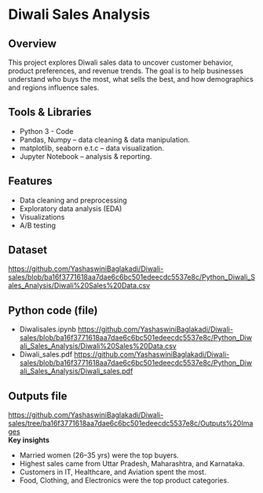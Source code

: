 # Diwali Sales Analysis

## Overview
This project explores Diwali sales data to uncover customer behavior, product preferences, and revenue trends. The goal is to help businesses understand who buys the most, what sells the best, and how demographics and regions influence sales.

## Tools & Libraries
- Python 3 - Code
- Pandas, Numpy – data cleaning & data manipulation.
- matplotlib, seaborn e.t.c – data visualization.
- Jupyter Notebook – analysis & reporting.

## Features
- Data cleaning and preprocessing
- Exploratory data analysis (EDA)
- Visualizations
- A/B testing

## Dataset
https://github.com/YashaswiniBaglakadi/Diwali-sales/blob/ba16f3771618aa7dae6c6bc501edeecdc5537e8c/Python_Diwali_Sales_Analysis/Diwali%20Sales%20Data.csv
## Python code (file)
- Diwalisales.ipynb
https://github.com/YashaswiniBaglakadi/Diwali-sales/blob/ba16f3771618aa7dae6c6bc501edeecdc5537e8c/Python_Diwali_Sales_Analysis/Diwali%20Sales%20Data.csv
- Diwali_sales.pdf
https://github.com/YashaswiniBaglakadi/Diwali-sales/blob/ba16f3771618aa7dae6c6bc501edeecdc5537e8c/Python_Diwali_Sales_Analysis/Diwali_sales.pdf
## Outputs file
https://github.com/YashaswiniBaglakadi/Diwali-sales/tree/ba16f3771618aa7dae6c6bc501edeecdc5537e8c/Outputs%20Images   
**Key insights**
- Married women (26–35 yrs) were the top buyers.
- Highest sales came from Uttar Pradesh, Maharashtra, and Karnataka.
- Customers in IT, Healthcare, and Aviation spent the most.
- Food, Clothing, and Electronics were the top product categories.


